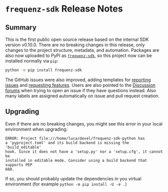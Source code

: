 # `frequenz-sdk` Release Notes

## Summary

This is the first public open source release based on the internal SDK version v0.10.0. There are no breaking changes in this release, only changes to the project structure, metadata, and automation. Packages are also now uploaded to PyPI as [`frequenz-sdk`](https://pypi.org/project/frequenz-sdk/), so this project now can be installed normally via `pip`:

```sh
python -m pip install frequenz-sdk
```

The GitHub issues were also improved, adding templates for [reporting issues](https://github.com/frequenz-floss/frequenz-sdk-python/issues/new?assignees=&labels=priority%3A%E2%9D%93%2C+type%3Abug&template=bug.yml) and [requesting features](https://github.com/frequenz-floss/frequenz-sdk-python/issues/new?assignees=&labels=part%3A%E2%9D%93%2C+priority%3A%E2%9D%93%2C+type%3Aenhancement&template=feature.yml). Users are also pointed to the [Discussion forums](https://github.com/frequenz-floss/frequenz-sdk-python/issues/new/choose) when trying to open an issue if they have questions instead. Also many labels are assigned automatically on issue and pull request creation.

## Upgrading

Even if there are no breaking changes, you might see this error in your local
environment when upgrading:

    ERROR: Project file:///home/luca/devel/frequenz-sdk-python has
    a 'pyproject.toml' and its build backend is missing the 'build_editable'
    hook. Since it does not have a 'setup.py' nor a 'setup.cfg', it cannot be
    installed in editable mode. Consider using a build backend that supports PEP
    660.

If so, you should probably update the dependencies in you virtual environment
(for example `python -m pip install -U -e .`)

